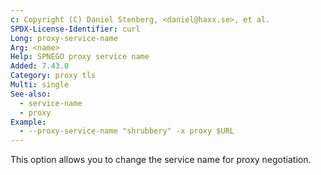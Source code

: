 ```yaml
---
c: Copyright (C) Daniel Stenberg, <daniel@haxx.se>, et al.
SPDX-License-Identifier: curl
Long: proxy-service-name
Arg: <name>
Help: SPNEGO proxy service name
Added: 7.43.0
Category: proxy tls
Multi: single
See-also:
  - service-name
  - proxy
Example:
  - --proxy-service-name "shrubbery" -x proxy $URL
---
```


This option allows you to change the service name for proxy negotiation.
